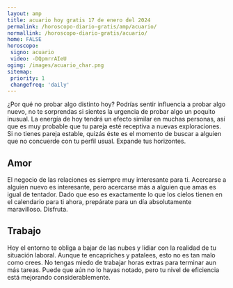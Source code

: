 ```yaml
---
layout: amp
title: acuario hoy gratis 17 de enero del 2024 
permalink: /horoscopo-diario-gratis/amp/acuario/
normallink: /horoscopo-diario-gratis/acuario/
home: FALSE
horoscopo:
 signo: acuario
 video: -DQpmrrAIeU
ogimg: /images/acuario_char.png
sitemap:
 priority: 1
 changefreq: 'daily'
---
```



¿Por qué no probar algo distinto hoy? Podrías sentir influencia a probar algo nuevo, no te sorprendas si sientes la urgencia de probar algo un poquito inusual. La energía de hoy tendrá un efecto similar en muchas personas, así que es muy probable que tu pareja esté receptiva a nuevas exploraciones. Si no tienes pareja estable, quizás éste es el momento de buscar a alguien que no concuerde con tu perfil usual. Expande tus horizontes.

## Amor

El negocio de las relaciones es siempre muy interesante para ti. Acercarse a alguien nuevo es interesante, pero acercarse más a alguien que amas es igual de tentador. Dado que eso es exactamente lo que los cielos tienen en el calendario para ti ahora, prepárate para un día absolutamente maravilloso. Disfruta.

## Trabajo

Hoy el entorno te obliga a bajar de las nubes y lidiar con la realidad de tu situación laboral. Aunque te encapriches y patalees, esto no es tan malo como crees. No tengas miedo de trabajar horas extras para terminar aun más tareas. Puede que aún no lo hayas notado, pero tu nivel de eficiencia está mejorando considerablemente.
